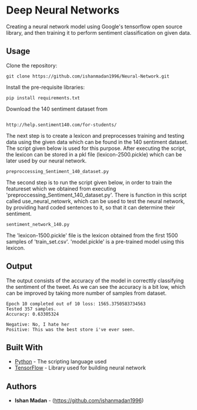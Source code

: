 # Deep Neural Networks

Creating a neural network model using Google's tensorflow open source library, and then training it to perform sentiment classification on given data.

## Usage

Clone the repository:

```
git clone https://github.com/ishanmadan1996/Neural-Network.git
```

Install the pre-requisite libraries:

```
pip install requirements.txt
```
Download the 140 sentiment dataset from 
```

http://help.sentiment140.com/for-students/

```

The next step is to create a lexicon and preprocesses training and testing data using the given data which can be found in the 140 sentiment dataset. The script given below is used for this purpose. After executing the script, the lexicon can be stored in a pkl file (lexicon-2500.pickle) which can be later used by our neural network.
```
preproccessing_Sentiment_140_dataset.py
```

The second step is to run the script given below, in order to train the featureset which we obtained from executing 'preproccessing_Sentiment_140_dataset.py'. There is function in this script called use_neural_netowrk, which can be used to test the neural network, by providing hard coded sentences to it, so that it can determine their sentiment.
```
sentiment_network_140.py
```
The 'lexicon-1500.pickle' file is the lexicon obtained from the first 1500 samples of 'train_set.csv'. 'model.pickle' is a pre-trained model using this lexicon.

## Output
The output consists of the accuracy of the model in correcttly classifying the sentiment of the tweet. As we can see the accuracy is a bit low, which can be improved by taking more number of samples from dataset.

```
Epoch 10 completed out of 10 loss: 1565.3750583734563
Tested 357 samples.
Accuracy: 0.63305324

Negative: No, I hate her
Positive: This was the best store i've ever seen.

```

## Built With

* [Python](https://www.python.org/doc/) - The scripting language used
* [TensorFlow]('https://www.tensorflow.org/get_started/') - Library used for building neural network

## Authors

* **Ishan Madan** - (https://github.com/ishanmadan1996)

